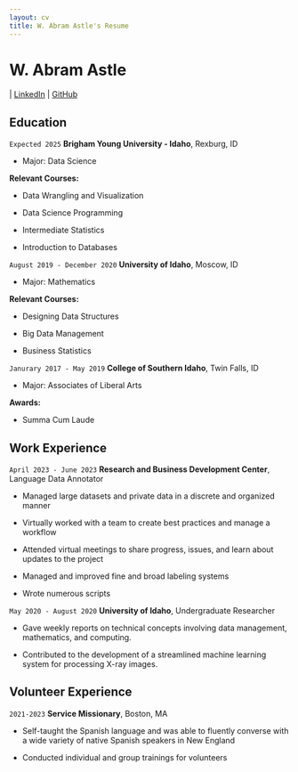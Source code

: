```yaml
---
layout: cv
title: W. Abram Astle's Resume
---
```

# W. Abram Astle

<div id="webaddress">
| <a href="https://www.linkedin.com/in/abram-astle-3194a2279/">LinkedIn</a>
| <a href="https://github.com/c-a-s-t-l-e">GitHub</a>
</div>


<!-- https://www.monique.tech/the-art-of-markdown -->

## Education

`Expected 2025`
__Brigham Young University - Idaho__, Rexburg, ID

- Major: Data Science

**Relevant Courses:**

- Data Wrangling and Visualization
  
- Data Science Programming
  
- Intermediate Statistics
  
- Introduction to Databases

`August 2019 - December 2020`
__University of Idaho__, Moscow, ID

- Major: Mathematics
  
**Relevant Courses:**

- Designing Data Structures

- Big Data Management

- Business Statistics

`Janurary 2017 - May 2019`
__College of Southern Idaho__, Twin Falls, ID

- Major: Associates of Liberal Arts

**Awards:**

- Summa Cum Laude

## Work Experience

`April 2023 - June 2023`
__Research and Business Development Center__, Language Data Annotator

- Managed large datasets and private data in a discrete and organized manner
  
- Virtually worked with a team to create best practices and manage a workflow

- Attended virtual meetings to share progress, issues, and learn about updates to the project
  
- Managed and improved fine and broad labeling systems

- Wrote numerous scripts

`May 2020 - August 2020`
__University of Idaho__, Undergraduate Researcher

- Gave weekly reports on technical concepts involving data management, mathematics, and computing.

- Contributed to the development of a streamlined machine learning system for processing X-ray images.

## Volunteer Experience

`2021-2023`
__Service Missionary__, Boston, MA

- Self-taught the Spanish language and was able to fluently converse with a wide variety of native Spanish speakers in New England

- Conducted individual and group trainings for volunteers

<!-- ### Footer

Last updated: May 2013 -->


